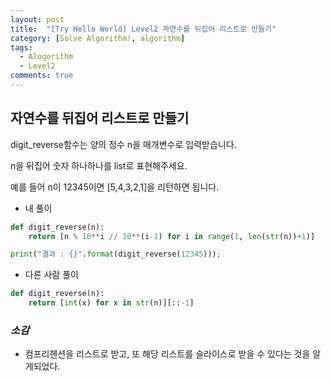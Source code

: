 ```yaml
---
layout: post
title:  "[Try Hello World] Level2 자연수를 뒤집어 리스트로 만들기"
category: [Solve Algorithm!, algorithm]
tags:
  - Alogorithm
  - Level2
comments: true
---
```


## 자연수를 뒤집어 리스트로 만들기
digit_reverse함수는 양의 정수 n을 매개변수로 입력받습니다.

n을 뒤집어 숫자 하나하나를 list로 표현해주세요.

예를 들어 n이 12345이면 [5,4,3,2,1]을 리턴하면 됩니다.

- 내 풀이

```python
def digit_reverse(n):
	return [n % 10**i // 10**(i-1) for i in range(1, len(str(n))+1)]

print("결과 : {}".format(digit_reverse(12345)));
```

- 다른 사람 풀이

```python
def digit_reverse(n):
    return [int(x) for x in str(n)][::-1]
```

### *소감*
- 컴프리헨션을 리스트로 받고, 또 해당 리스트를 슬라이스로 받을 수 있다는 것을 알게되었다.